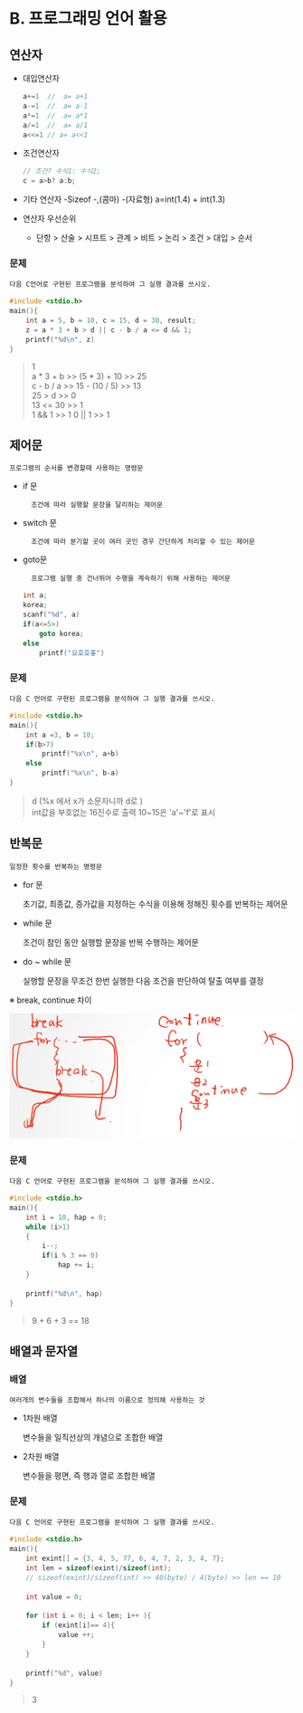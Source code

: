 # B. 프로그래밍 언어 활용

## 연산자

- 대입연산자
  ```c
  a+=1  //  a= a+1
  a-=1  //  a= a-1
  a*=1  //  a= a*1
  a/=1  //  a= a/1
  a<<=1 // a= a<<1
  ```
- 조건연산자

  ```c
  // 조건? 수식1: 수식2;
  c = a>b? a:b;

  ```

- 기타 연산자
  -Sizeof
  -,(콤마)
  -(자료형) a=int(1.4) + int(1.3)
- 연산자 우선순위
  - 단항 > 산술 > 시프트 > 관계 > 비트 > 논리 > 조건 > 대입 > 순서

### 문제

    다음 C언어로 구현된 프로그램을 분석하여 그 실행 결과를 쓰시오.

```c
#include <stdio.h>
main(){
    int a = 5, b = 10, c = 15, d = 30, result;
    z = a * 3 + b > d || c - b / a <= d && 1;
    printf("%d\n", z)
}
```

> 1 <br>
> a \* 3 + b >> (5 \* 3) + 10 >> 25 <br>
> c - b / a >> 15 - (10 / 5) >> 13 <br>
> 25 > d >> 0 <br>
> 13 <= 30 >> 1 <br>
> 1 && 1 >> 1
> 0 || 1 >> 1

## 제어문

    프로그램의 순서를 변경할때 사용하는 명령문

- if 문

        조건에 따라 실행할 문장을 달리하는 제어문

- switch 문

        조건에 따라 분기할 곳이 여러 곳인 경우 간단하게 처리할 수 있는 제어문

- goto문

        프로그램 실행 중 건너뛰어 수행을 계속하기 위해 사용하는 제어문

  ```c
  int a;
  korea;
  scanf("%d", a)
  if(a<=5>)
      goto korea;
  else
      printf("요호호홓")

  ```

### 문제

    다음 C 언어로 구현된 프로그램을 분석하여 그 실행 결과를 쓰시오.

```c
#include <stdio.h>
main(){
    int a =3, b = 10;
    if(b>7)
        printf("%x\n", a+b)
    else
        printf("%x\n", b-a)
}
```

> d (%x 에서 x가 소문자니까 d로 ) <br>
> int값을 부호없는 16진수로 출력 10~15은 'a'~'f'로 표시

## 반복문

    일정한 횟수를 반복하는 명령문

- for 문

  초기값, 최종값, 증가값을 지정하는 수식을 이용해 정해진 횟수를 반복하는 제어문

- while 문

  조건이 참인 동안 실행할 문장을 반복 수행하는 제어문

- do ~ while 문

  실행할 문장을 무조건 한번 실행한 다음 조건을 판단하여 탈출 여부를 결정

※ break, continue 차이

![이미지](/img/1_programming/break_continue.png)

### 문제

    다음 C 언어로 구현된 프로그램을 분석하여 그 실행 결과를 쓰시오.

```c
#include <stdio.h>
main(){
    int i = 10, hap = 0;
    while (i>1)
    {
        i--;
        if(i % 3 == 0)
            hap += i;
    }

    printf("%d\n", hap)
}
```

> 9 + 6 + 3 == 18

## 배열과 문자열

### 배열

    여러개의 변수들을 조합해서 하나의 이름으로 정의해 사용하는 것

- 1차원 배열

  변수들을 일직선상의 개념으로 조합한 배열

- 2차원 배열

  변수들을 평면, 즉 행과 열로 조합한 배열

### 문제

    다음 C 언어로 구현된 프로그램을 분석하여 그 실행 결과를 쓰시오.

```c
#include <stdio.h>
main(){
    int exint[] = {3, 4, 5, 77, 6, 4, 7, 2, 3, 4, 7};
    int len = sizeof(exint)/sizeof(int);
    // sizeof(exint)/sizeof(int) >> 40(byte) / 4(byte) >> len == 10

    int value = 0;

    for (int i = 0; i < len; i++ ){
        if (exint[i]== 4){
            value ++;
        }
    }

    printf("%d", value)
}
```

> 3
